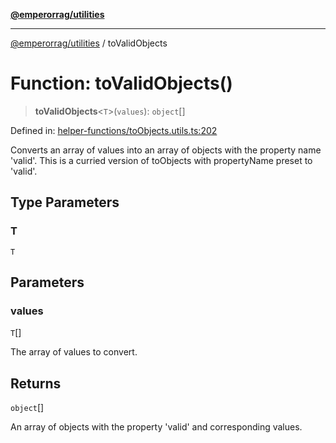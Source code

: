 [**@emperorrag/utilities**](../README.md)

***

[@emperorrag/utilities](../globals.md) / toValidObjects

# Function: toValidObjects()

> **toValidObjects**\<`T`\>(`values`): `object`[]

Defined in: [helper-functions/toObjects.utils.ts:202](https://github.com/EmperorRAG/my-projects-monorepo/blob/e2bd1d08dbedaf6b4d2837cf58e4e4885a5e09fe/libs/utilities/src/lib/helper-functions/toObjects.utils.ts#L202)

Converts an array of values into an array of objects with the property name 'valid'.
This is a curried version of toObjects with propertyName preset to 'valid'.

## Type Parameters

### T

`T`

## Parameters

### values

`T`[]

The array of values to convert.

## Returns

`object`[]

An array of objects with the property 'valid' and corresponding values.
